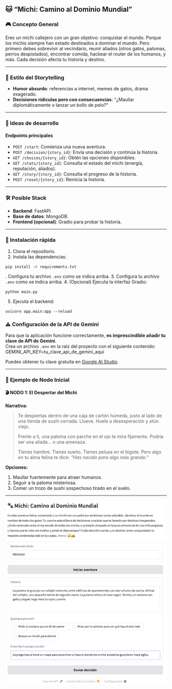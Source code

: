 ## 🐱 **“Michi: Camino al Dominio Mundial”**

### 🎮 Concepto General

Eres un michi callejero con un gran objetivo: conquistar el mundo. Porque los michis siempre han estado destinados a dominar el mundo. Pero primero debes sobrevivir al vecindario, reunir aliados (otros gatos, palomas, perros despistados), encontrar comida, hackear el router de los humanos, y más. Cada decisión afecta tu historia y destino.

---

### 🧪 Estilo del Storytelling

- **Humor absurdo**: referencias a internet, memes de gatos, drama exagerado.
- **Decisiones ridículas pero con consecuencias**: "¿Maullar diplomáticamente o lanzar un bollo de pelo?"

---

### 🧩 Ideas de desarrollo

#### Endpoints principales

- `POST /start`: Comienza una nueva aventura.
- `POST /decision/{story_id}`: Envía una decisión y continúa la historia.
- `GET /choices/{story_id}`: Obtén las opciones disponibles.
- `GET /stats/{story_id}`: Consulta el estado del michi (energía, reputación, aliados).
- `GET /story/{story_id}`: Consulta el progreso de la historia.
- `POST /reset/{story_id}`: Reinicia la historia.

---

### 🛠️ Posible Stack

- **Backend**: FastAPI.
- **Base de datos**: MongoDB.
- **Frontend (opcional)**: Gradio para probar la historia.

---

### 🚀 Instalación rápida

1. Clona el repositorio.
2. Instala las dependencias:
```
pip install -r requirements.txt
```
. Configura tu archivo `.env` como se indica arriba.
3. Configura tu archivo `.env` como se indica arriba.
4. (Opcional) Ejecuta la interfaz Gradio:
```
python main.py
```
5. Ejecuta el backend:
```
uvicorn app.main:app --reload
```

### ⚠️ Configuración de la API de Gemini

Para que la aplicación funcione correctamente, **es imprescindible añadir tu clave de API de Gemini**.  
Crea un archivo `.env` en la raíz del proyecto con el siguiente contenido:
GEMINI_API_KEY=tu_clave_api_de_gemini_aquí

Puedes obtener tu clave gratuita en [Google AI Studio](https://aistudio.google.com/app/apikey).

---

### 🐾 Ejemplo de Nodo Inicial

#### 🎬 NODO 1: El Despertar del Michi

**Narrativa:**

> Te despiertas dentro de una caja de cartón húmeda, justo al lado de una tienda de sushi cerrada. Llueve. Huele a desesperación y atún viejo.
> 
> Frente a ti, una paloma con parche en el ojo te mira fijamente. Podría ser una aliada... o una amenaza.
> 
> Tienes hambre. Tienes sueño. Tienes pelusa en el bigote. Pero algo en tu alma felina te dice: *"Has nacido para algo más grande."*

**Opciones:**

1. Maullar fuertemente para atraer humanos.
2. Seguir a la paloma misteriosa.
3. Comer un trozo de sushi sospechoso tirado en el suelo.

---

![Ejemplo de monstruo generado](img/readme-demo.png)

